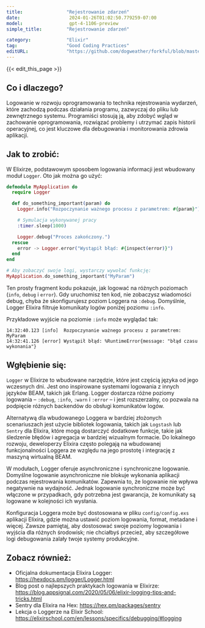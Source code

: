 ```yaml
---
title:                "Rejestrowanie zdarzeń"
date:                  2024-01-26T01:02:50.779259-07:00
model:                 gpt-4-1106-preview
simple_title:         "Rejestrowanie zdarzeń"

category:             "Elixir"
tag:                  "Good Coding Practices"
editURL:              "https://github.com/dogweather/forkful/blob/master/content/pl/elixir/logging.md"
---
```


{{< edit_this_page >}}

## Co i dlaczego?
Logowanie w rozwoju oprogramowania to technika rejestrowania wydarzeń, które zachodzą podczas działania programu, zazwyczaj do pliku lub zewnętrznego systemu. Programiści stosują ją, aby zdobyć wgląd w zachowanie oprogramowania, rozwiązać problemy i utrzymać zapis historii operacyjnej, co jest kluczowe dla debugowania i monitorowania zdrowia aplikacji.

## Jak to zrobić:
W Elixirze, podstawowym sposobem logowania informacji jest wbudowany moduł `Logger`. Oto jak można go użyć:

```elixir
defmodule MyApplication do
  require Logger

  def do_something_important(param) do
    Logger.info("Rozpoczynanie ważnego procesu z parametrem: #{param}")

    # Symulacja wykonywanej pracy
    :timer.sleep(1000)

    Logger.debug("Proces zakończony.")
  rescue
    error -> Logger.error("Wystąpił błąd: #{inspect(error)}")
  end
end

# Aby zobaczyć swoje logi, wystarczy wywołać funkcję:
MyApplication.do_something_important("MyParam")
```

Ten prosty fragment kodu pokazuje, jak logować na różnych poziomach (`info`, `debug` i `error`). Gdy uruchomisz ten kod, nie zobaczysz wiadomości debug, chyba że skonfigurujesz poziom Loggera na `:debug`. Domyślnie, Logger Elixira filtruje komunikaty logów poniżej poziomu `:info`.

Przykładowe wyjście na poziomie `:info` może wyglądać tak:
```
14:32:40.123 [info]  Rozpoczynanie ważnego procesu z parametrem: MyParam
14:32:41.126 [error] Wystąpił błąd: %RuntimeError{message: "błąd czasu wykonania"}
```

## Wgłębienie się:
`Logger` w Elixirze to wbudowane narzędzie, które jest częścią języka od jego wczesnych dni. Jest ono inspirowane systemami logowania z innych języków BEAM, takich jak Erlang. Logger dostarcza różne poziomy logowania – `:debug`, `:info`, `:warn` i `:error` – i jest rozszerzalny, co pozwala na podpięcie różnych backendów do obsługi komunikatów logów.

Alternatywą dla wbudowanego Loggera w bardziej złożonych scenariuszach jest użycie bibliotek logowania, takich jak `Logstash` lub `Sentry` dla Elixira, które mogą dostarczyć dodatkowe funkcje, takie jak śledzenie błędów i agregacja w bardziej wizualnym formacie. Do lokalnego rozwoju, deweloperzy Elixira często polegają na wbudowanej funkcjonalności Loggera ze względu na jego prostotę i integrację z maszyną wirtualną BEAM.

W modułach, Logger oferuje asynchroniczne i synchroniczne logowanie. Domyślne logowanie asynchroniczne nie blokuje wykonania aplikacji podczas rejestrowania komunikatów. Zapewnia to, że logowanie nie wpływa negatywnie na wydajność. Jednak logowanie synchroniczne może być włączone w przypadkach, gdy potrzebna jest gwarancja, że komunikaty są logowane w kolejności ich wysłania.

Konfiguracja Loggera może być dostosowana w pliku `config/config.exs` aplikacji Elixira, gdzie można ustawić poziom logowania, format, metadane i więcej. Zawsze pamiętaj, aby dostosować swoje poziomy logowania i wyjścia dla różnych środowisk; nie chciałbyś przecież, aby szczegółowe logi debugowania zalały twoje systemy produkcyjne.

## Zobacz również:
- Oficjalna dokumentacja Elixira Logger: https://hexdocs.pm/logger/Logger.html
- Blog post o najlepszych praktykach logowania w Elixirze: https://blog.appsignal.com/2020/05/06/elixir-logging-tips-and-tricks.html
- Sentry dla Elixira na Hex: https://hex.pm/packages/sentry
- Lekcja o Loggerze na Elixir School: https://elixirschool.com/en/lessons/specifics/debugging/#logging
